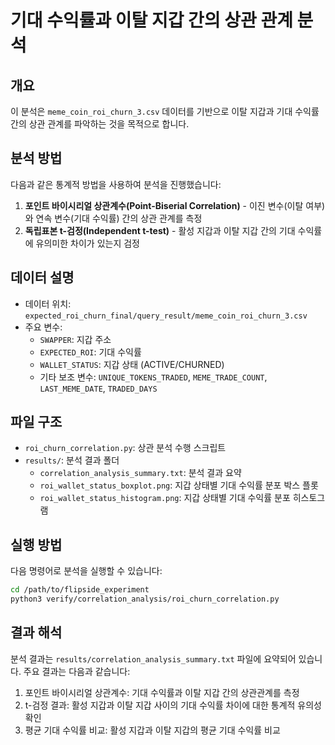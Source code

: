 # 기대 수익률과 이탈 지갑 간의 상관 관계 분석

## 개요
이 분석은 `meme_coin_roi_churn_3.csv` 데이터를 기반으로 이탈 지갑과 기대 수익률 간의 상관 관계를 파악하는 것을 목적으로 합니다.

## 분석 방법
다음과 같은 통계적 방법을 사용하여 분석을 진행했습니다:

1. **포인트 바이시리얼 상관계수(Point-Biserial Correlation)** - 이진 변수(이탈 여부)와 연속 변수(기대 수익률) 간의 상관 관계를 측정
2. **독립표본 t-검정(Independent t-test)** - 활성 지갑과 이탈 지갑 간의 기대 수익률에 유의미한 차이가 있는지 검정

## 데이터 설명
- 데이터 위치: `expected_roi_churn_final/query_result/meme_coin_roi_churn_3.csv`
- 주요 변수:
  - `SWAPPER`: 지갑 주소
  - `EXPECTED_ROI`: 기대 수익률
  - `WALLET_STATUS`: 지갑 상태 (ACTIVE/CHURNED)
  - 기타 보조 변수: `UNIQUE_TOKENS_TRADED`, `MEME_TRADE_COUNT`, `LAST_MEME_DATE`, `TRADED_DAYS`

## 파일 구조
- `roi_churn_correlation.py`: 상관 분석 수행 스크립트
- `results/`: 분석 결과 폴더
  - `correlation_analysis_summary.txt`: 분석 결과 요약
  - `roi_wallet_status_boxplot.png`: 지갑 상태별 기대 수익률 분포 박스 플롯
  - `roi_wallet_status_histogram.png`: 지갑 상태별 기대 수익률 분포 히스토그램

## 실행 방법
다음 명령어로 분석을 실행할 수 있습니다:
```bash
cd /path/to/flipside_experiment
python3 verify/correlation_analysis/roi_churn_correlation.py
```

## 결과 해석
분석 결과는 `results/correlation_analysis_summary.txt` 파일에 요약되어 있습니다. 주요 결과는 다음과 같습니다:

1. 포인트 바이시리얼 상관계수: 기대 수익률과 이탈 지갑 간의 상관관계를 측정
2. t-검정 결과: 활성 지갑과 이탈 지갑 사이의 기대 수익률 차이에 대한 통계적 유의성 확인
3. 평균 기대 수익률 비교: 활성 지갑과 이탈 지갑의 평균 기대 수익률 비교 